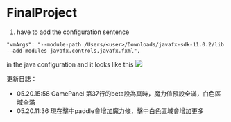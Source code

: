 # FinalProject
1. have to add the configuration sentence 

```
"vmArgs": "--module-path /Users/<user>/Downloads/javafx-sdk-11.0.2/lib --add-modules javafx.controls,javafx.fxml",
```

in the java configuration
and it looks like this
![](https://i.imgur.com/sfXtJg8.png)


更新日誌：
* 05.20.15:58 GamePanel 第37行的beta設為真時，魔力值預設全滿，白色區域全滿
* 05.20.11:36 現在擊中paddle會增加魔力條，擊中白色區域會增加更多